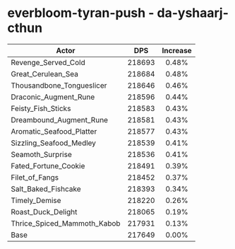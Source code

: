 # everbloom-tyran-push - da-yshaarj-cthun
| Actor | DPS | Increase |
|---|:---:|:---:|
|Revenge_Served_Cold|218693|0.48%|
|Great_Cerulean_Sea|218684|0.48%|
|Thousandbone_Tongueslicer|218646|0.46%|
|Draconic_Augment_Rune|218596|0.44%|
|Feisty_Fish_Sticks|218583|0.43%|
|Dreambound_Augment_Rune|218581|0.43%|
|Aromatic_Seafood_Platter|218577|0.43%|
|Sizzling_Seafood_Medley|218539|0.41%|
|Seamoth_Surprise|218536|0.41%|
|Fated_Fortune_Cookie|218491|0.39%|
|Filet_of_Fangs|218452|0.37%|
|Salt_Baked_Fishcake|218393|0.34%|
|Timely_Demise|218220|0.26%|
|Roast_Duck_Delight|218065|0.19%|
|Thrice_Spiced_Mammoth_Kabob|217931|0.13%|
|Base|217649|0.00%|
